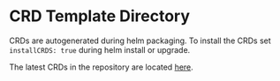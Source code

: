 # CRD Template Directory

CRDs are autogenerated during helm packaging. To install the CRDs set `installCRDS: true` during helm install or upgrade.

The latest CRDs in the repository are located [here](../../../crd/bases).

